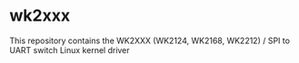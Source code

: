 # wk2xxx
This repository contains the WK2XXX (WK2124, WK2168, WK2212) / SPI to UART switch Linux kernel driver
